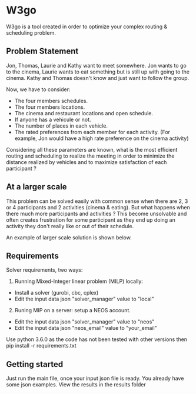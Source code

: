 # W3go

W3go is a tool created in order to optimize your complex routing & scheduling problem.



## Problem Statement

Jon, Thomas, Laurie and Kathy want to meet somewhere. Jon wants to go to the cinema, Laurie wants to eat something but is still up with going to the cinema. Kathy and Thomas doesn't know and just want to follow the group.

Now, we have to consider:
- The four members schedules.
- The four members locations.
- The cinema and restaurant locations and open schedule.
- If anyone has a vehicule or not.
- The number of places in each vehicle.
- The rated preferences from each member for each activity. (For example, Jon would have a high rate preference on the cinema activity)

Considering all these parameters are known, what is the most efficient routing and scheduling to realize the meeting in order to minimize the distance realized by vehicles and to maximize satisfaction of each participant ?

## At a larger scale
This problem can be solved easily with common sense when there are 2, 3 or 4 participants and 2 activities (cinema & eating). But what happens when there much more participants and activities ? This become unsolvable and often creates frustration for some participant as they end up doing an activity they don't really like or out of their schedule.

An example of larger scale solution is shown below.


## Requirements
Solver requirements, two ways:
1) Running Mixed-Integer linear problem (MILP) locally: 
- Install a solver (gurobi, cbc, cplex)
- Edit the input data json "solver_manager" value to "local"
2) Runing MIP on a server: setup a NEOS account.
- Edit the input data json "solver_manager" value to "neos"
- Edit the input data json "neos_email" value to "your_email"

Use python 3.6.0 as the code has not been tested with other versions then pip install -r requirements.txt

## Getting started
Just run the main file, once your input json file is ready. You already have some json examples. View the results in the results folder